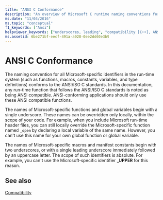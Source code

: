 ```yaml
---
title: "ANSI C Conformance"
description: "An overview of Microsoft C runtime naming conventions for ANSI C conformance."
ms.date: "11/04/2016"
ms.topic: "conceptual"
f1_keywords: ["Ansi"]
helpviewer_keywords: ["underscores, leading", "compatibility [C++], ANSI C", "conformance with ANSI C", "conventions [C++], Microsoft extensions", "underscores", "naming conventions [C++], Microsoft library", "ANSI [C++], C standard", "Microsoft extensions naming conventions"]
ms.assetid: 6be271bf-eecf-491a-a928-0ee2dd60e3b9
---
```

# ANSI C Conformance

The naming convention for all Microsoft-specific identifiers in the run-time system (such as functions, macros, constants, variables, and type definitions) conforms to the ANSI/ISO C standards. In this documentation, any run-time function that follows the ANSI/ISO C standards is noted as being ANSI compatible. ANSI-conforming applications should only use these ANSI compatible functions.

The names of Microsoft-specific functions and global variables begin with a single underscore. These names can be overridden only locally, within the scope of your code. For example, when you include Microsoft run-time header files, you can still locally override the Microsoft-specific function named `_open` by declaring a local variable of the same name. However, you can't use this name for your own global function or global variable.

The names of Microsoft-specific macros and manifest constants begin with two underscores, or with a single leading underscore immediately followed by an uppercase letter. The scope of such identifiers is absolute. For example, you can't use the Microsoft-specific identifier **_UPPER** for this reason.

## See also

[Compatibility](./compatibility.md)
